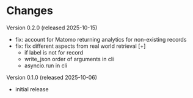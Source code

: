# Changes

Version 0.2.0 (released 2025-10-15)

- fix: account for Matomo returning analytics for non-existing records
- fix: fix different aspects from real world retrieval [+]
    * if label is not for record
    * write_json order of arguments in cli
    * asyncio.run in cli

Version 0.1.0 (released 2025-10-06)

- initial release
